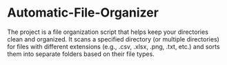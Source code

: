 # Automatic-File-Organizer
The project is a file organization script that helps keep your directories clean and organized. It scans a specified directory (or multiple directories) for files with different extensions (e.g., .csv, .xlsx, .png, .txt, etc.) and sorts them into separate folders based on their file types.
